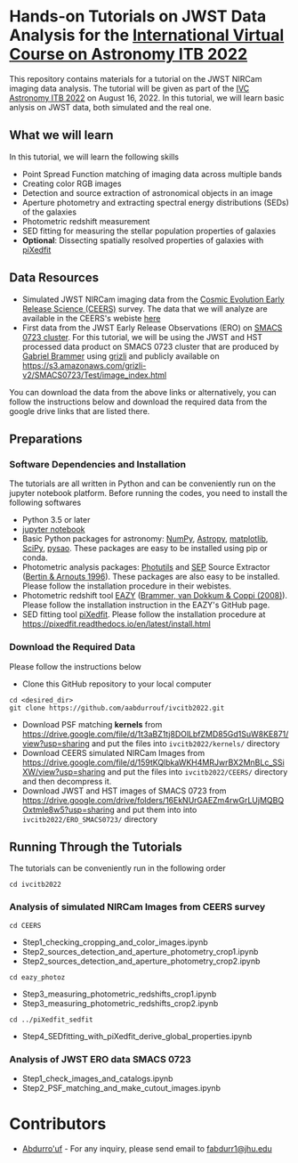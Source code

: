 # Hands-on Tutorials on JWST Data Analysis for the [International Virtual Course on Astronomy ITB 2022](https://www.as.itb.ac.id/ivcas2022/)  

This repository contains materials for a tutorial on the JWST NIRCam imaging data analysis. The tutorial will be given as part of the [IVC Astronomy ITB 2022](https://www.as.itb.ac.id/ivcas2022/) on August 16, 2022. In this tutorial, we will learn basic anlysis on JWST data, both simulated and the real one.

## What we will learn
In this tutorial, we will learn the following skills
* Point Spread Function matching of imaging data across multiple bands
* Creating color RGB images
* Detection and source extraction of astronomical objects in an image
* Aperture photometry and extracting spectral energy distributions (SEDs) of the galaxies
* Photometric redshift measurement
* SED fitting for measuring the stellar population properties of galaxies
* **Optional**: Dissecting spatially resolved properties of galaxies with [piXedfit](https://pixedfit.readthedocs.io/en/latest/)

## Data Resources
* Simulated JWST NIRCam imaging data from the [Cosmic Evolution Early Release Science (CEERS)](https://ceers.github.io/) survey. The data that we will analyze are available in the CEERS's webiste [here](https://ceers.github.io/sdr3.html#nircam-imaging-one)
* First data from the JWST Early Release Observations (ERO) on [SMACS 0723 cluster](https://www.nasa.gov/webbfirstimages). For this tutorial, we will be using the JWST and HST processed data product on SMACS 0723 cluster that are produced by [Gabriel Brammer](https://gbrammer.github.io/) using [grizli](https://github.com/gbrammer/grizli) and publicly available on https://s3.amazonaws.com/grizli-v2/SMACS0723/Test/image_index.html

You can download the data from the above links or alternatively, you can follow the instructions below and download the required data from the google drive links that are listed there.   

## Preparations
### Software Dependencies and Installation
The tutorials are all written in Python and can be conveniently run on the jupyter notebook platform. Before running the codes, you need to install the following softwares
* Python 3.5 or later
* [jupyter notebook](https://jupyter.org/)
* Basic Python packages for astronomy: [NumPy](https://numpy.org/), [Astropy](https://www.astropy.org/), [matplotlib](https://matplotlib.org/), [SciPy](https://scipy.org/), [pysao](https://pypi.org/project/pysao/). These packages are easy to be installed using pip or conda. 
* Photometric analysis packages: [Photutils](https://photutils.readthedocs.io/en/stable/) and [SEP](https://sep.readthedocs.io/en/v1.0.x/index.html) Source Extractor ([Bertin & Arnouts 1996](https://ui.adsabs.harvard.edu/abs/1996A%26AS..117..393B/abstract)). These packages are also easy to be installed. Please follow the installation procedure in their webistes.
* Photometric redshift tool [EAZY](https://github.com/gbrammer/eazy-photoz) ([Brammer, van Dokkum & Coppi (2008)](https://ui.adsabs.harvard.edu/abs/2008ApJ...686.1503B/abstract)). Please follow the installation instruction in the EAZY's GitHub page. 
* SED fitting tool [piXedfit](https://pixedfit.readthedocs.io/en/latest/). Please follow the installation procedure at https://pixedfit.readthedocs.io/en/latest/install.html

### Download the Required Data
Please follow the instructions below
* Clone this GitHub repository to your local computer
```
cd <desired_dir>
git clone https://github.com/aabdurrouf/ivcitb2022.git
```
* Download PSF matching **kernels** from https://drive.google.com/file/d/1t3aBZ1tj8DOlLbfZMD85Gd1SuW8KE871/view?usp=sharing and put the files into `ivcitb2022/kernels/` directory
* Download CEERS simulated NIRCam Images from https://drive.google.com/file/d/159tKQlbkaWKH4MRJwrBX2MnBLc_SSiXW/view?usp=sharing and put the files into `ivcitb2022/CEERS/` directory and then decompress it.
* Download JWST and HST images of SMACS 0723 from https://drive.google.com/drive/folders/16EkNUrGAEZm4rwGrLUjMQBQOxtmle8w5?usp=sharing and put them into into `ivcitb2022/ERO_SMACS0723/` directory

## Running Through the Tutorials
The tutorials can be conveniently run in the following order
```
cd ivcitb2022
```
### Analysis of simulated NIRCam Images from CEERS survey
```
cd CEERS
```
* Step1_checking_cropping_and_color_images.ipynb
* Step2_sources_detection_and_aperture_photometry_crop1.ipynb
* Step2_sources_detection_and_aperture_photometry_crop2.ipynb
```
cd eazy_photoz
```
* Step3_measuring_photometric_redshifts_crop1.ipynb
* Step3_measuring_photometric_redshifts_crop2.ipynb
```
cd ../piXedfit_sedfit
```
* Step4_SEDfitting_with_piXedfit_derive_global_properties.ipynb

### Analysis of JWST ERO data SMACS 0723

* Step1_check_images_and_catalogs.ipynb
* Step2_PSF_matching_and_make_cutout_images.ipynb

# Contributors
* [Abdurro'uf](https://aabdurrouf.github.io/) - For any inquiry, please send email to fabdurr1@jhu.edu 


